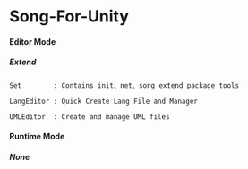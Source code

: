 # Song-For-Unity





#### Editor  Mode

#####   Extend

    Set	       : Contains init、net、song extend package tools

    LangEditor : Quick Create Lang File and Manager

    UMLEditor  : Create and manage UML files


#### Runtime Mode

  ##### None
